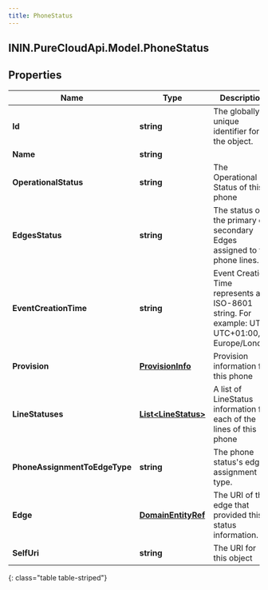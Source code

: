 ```yaml
---
title: PhoneStatus
---
```

## ININ.PureCloudApi.Model.PhoneStatus

## Properties

|Name | Type | Description | Notes|
|------------ | ------------- | ------------- | -------------|
| **Id** | **string** | The globally unique identifier for the object. | [optional] |
| **Name** | **string** |  | [optional] |
| **OperationalStatus** | **string** | The Operational Status of this phone | [optional] |
| **EdgesStatus** | **string** | The status of the primary or secondary Edges assigned to the phone lines. | [optional] |
| **EventCreationTime** | **string** | Event Creation Time represents an ISO-8601 string. For example: UTC, UTC+01:00, or Europe/London | [optional] |
| **Provision** | [**ProvisionInfo**](ProvisionInfo.html) | Provision information for this phone | [optional] |
| **LineStatuses** | [**List&lt;LineStatus&gt;**](LineStatus.html) | A list of LineStatus information for each of the lines of this phone | [optional] |
| **PhoneAssignmentToEdgeType** | **string** | The phone status&#39;s edge assignment type. | [optional] |
| **Edge** | [**DomainEntityRef**](DomainEntityRef.html) | The URI of the edge that provided this status information. | [optional] |
| **SelfUri** | **string** | The URI for this object | [optional] |
{: class="table table-striped"}


